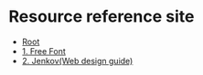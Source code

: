 ﻿# Resource reference site

*   [Root](../README.md)
*   [1. Free Font](http://allfont.net/free/)
*   [2. Jenkov(Web design guide)](http://tutorials.jenkov.com/)








